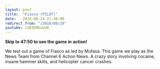 ```yaml
---
layout: post
title:  "Fiasco (PILOT)"
date:   2018-08-24 21:30:00
redirect_from: "/2018/08/28"
youtube: cSB3GMbuUa0
---
```


**Skip to 47:50 to see the game in action!**

We test out a game of Fiasco as led by Mufasa. This game we play as the News Team from Channel 6 Action News. A crazy story involving cocaine, insane hammer skills, and helicopter cancer crashes.
